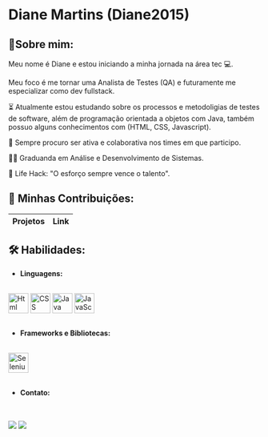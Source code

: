 # Diane Martins (Diane2015)

## 🙋Sobre mim:

Meu nome é Diane e estou iniciando a minha jornada na área tec 💻.

Meu foco é me tornar uma Analista de Testes (QA) e futuramente me especializar como dev fullstack.

⏳ Atualmente estou estudando sobre os processos e metodoligias de testes de software, além de programação orientada a objetos
com Java, também possuo alguns conhecimentos com (HTML, CSS, Javascript).

🚀 Sempre procuro ser ativa e colaborativa nos times em que participo.

👨‍💻 Graduanda em Análise e Desenvolvimento de Sistemas.

🎯 Life Hack: "O esforço sempre vence o talento".

## 🤝 Minhas Contribuições:

| Projetos | Link |
|----------|-----------|

## 🛠 Habilidades:

- **Linguagens:**

<div style="display: inline_block">
  <br>
    <img align="center" alt="Html" height="40" width "50" src="https://upload.wikimedia.org/wikipedia/commons/6/61/HTML5_logo_and_wordmark.svg"/>
    <img align="center" alt="CSS" height="40" width "50" src="https://llumine.com.br/wp-content/uploads/2018/03/css-logo.png" />
    <img align="center" alt="Java" height="40" width "50" src="https://cdn.jsdelivr.net/gh/devicons/devicon@latest/icons/java/java-plain-wordmark.svg" />
    <img align="center" alt="JavaScript" height="40" width "50" src="https://upload.wikimedia.org/wikipedia/commons/b/ba/Javascript_badge.svg" />
</div><br>

- **Frameworks e Bibliotecas:**
   
<div style="display: inline_block">
  <br>
    <img align="center" alt="Selenium" height="40" width "50" src="https://upload.wikimedia.org/wikipedia/commons/d/d5/Selenium_Logo.png" />

</div><br>

- **Contato:**

<div style="display: inline_block">
  <br>
<div style="display: inline_block"><br>
    <a href =https://www.linkedin.com/in/dianemartinsmachado/><img src=https://img.shields.io/badge/LinkedIn-0077B5?style=for-the-badge&logo=linkedin&logoColor=white class="media-object  img-responsive img-thumbnail"></a>
    <a href= https://github.com/Diane2015><img src =https://img.shields.io/badge/GitHub-100000?style=for-the-badge&logo=github&logoColor=white></a>
    <br>
</div>
